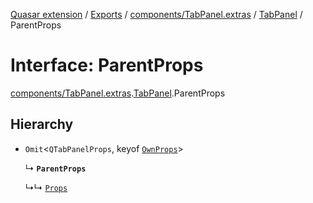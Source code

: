 [Quasar extension](../index.md) / [Exports](../modules.md) / [components/TabPanel.extras](../modules/components_TabPanel_extras.md) / [TabPanel](../modules/components_TabPanel_extras.TabPanel.md) / ParentProps

# Interface: ParentProps

[components/TabPanel.extras](../modules/components_TabPanel_extras.md).[TabPanel](../modules/components_TabPanel_extras.TabPanel.md).ParentProps

## Hierarchy

- `Omit`<`QTabPanelProps`, keyof [`OwnProps`](components_TabPanel_extras.TabPanel.OwnProps.md)\>

  ↳ **`ParentProps`**

  ↳↳ [`Props`](components_TabPanel_extras.TabPanel.Props.md)
